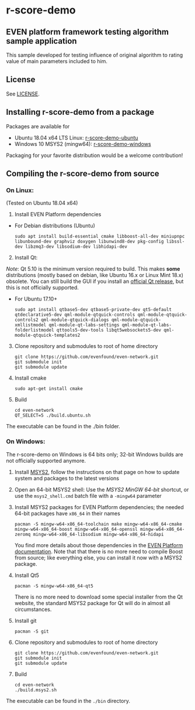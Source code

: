 # r-score-demo #

## EVEN platform framework testing algorithm sample application ##

This sample developed for testing influence of original algorithm to rating value of main parameters included to him.

## License

See [LICENSE](LICENSE).

## Installing r-score-demo from a package

Packages are available for

* Ubuntu 18.04 x64 LTS Linux: [r-score-demo-ubuntu](https://evenfound.org/packages/r-score-demo-ubuntu/)
* Windows 10 MSYS2 (mingw64): [r-score-demo-windows](https://evenfound.org/packages/r-score-demo-windows/)

Packaging for your favorite distribution would be a welcome contribution!

## Compiling the r-score-demo from source

### On Linux:

(Tested on Ubuntu 18.04 x64)

1. Install EVEN Platform dependencies

  - For Debian distributions (Ubuntu)

	`sudo apt install build-essential cmake libboost-all-dev miniupnpc libunbound-dev graphviz doxygen libunwind8-dev pkg-config libssl-dev libzmq3-dev libsodium-dev libhidapi-dev`

2. Install Qt:

  *Note*: Qt 5.10 is the minimum version required to build. This makes **some** distributions (mostly based on debian, like Ubuntu 16.x or Linux Mint 18.x) obsolete. You can still build the GUI if you install an [official Qt release](https://wiki.qt.io/Install_Qt_5_on_Ubuntu), but this is not officially supported.

  - For Ubuntu 17.10+

    `sudo apt install qtbase5-dev qtbase5-private-dev qt5-default qtdeclarative5-dev qml-module-qtquick-controls qml-module-qtquick-controls2 qml-module-qtquick-dialogs qml-module-qtquick-xmllistmodel qml-module-qt-labs-settings qml-module-qt-labs-folderlistmodel qttools5-dev-tools libqt5websockets5-dev qml-module-qtquick-templates2`

3. Clone repository and submodules to root of home directory

    ```
    git clone https://github.com/evenfound/even-network.git
    git submodule init
    git submodule update
    ```

4. Install cmake

    `sudo apt-get install cmake`

5. Build

    ```
    cd even-network
    QT_SELECT=5 ./build.ubuntu.sh
    ```

The executable can be found in the ./bin folder.

### On Windows:

The r-score-demo on Windows is 64 bits only; 32-bit Windows builds are not officially supported anymore.

1. Install [MSYS2](https://www.msys2.org/), follow the instructions on that page on how to update system and packages to the latest versions

2. Open an 64-bit MSYS2 shell: Use the *MSYS2 MinGW 64-bit* shortcut, or use the `msys2_shell.cmd` batch file with a `-mingw64` parameter

3. Install MSYS2 packages for EVEN Platform dependencies; the needed 64-bit packages have `x86_64` in their names

    ```
    pacman -S mingw-w64-x86_64-toolchain make mingw-w64-x86_64-cmake mingw-w64-x86_64-boost mingw-w64-x86_64-openssl mingw-w64-x86_64-zeromq mingw-w64-x86_64-libsodium mingw-w64-x86_64-hidapi
    ```

    You find more details about those dependencies in the [EVEN Platform documentation](https://github.com/evenfound/even-network/doc). Note that that there is no more need to compile Boost from source; like everything else, you can install it now with a MSYS2 package.

4. Install Qt5

    ```
    pacman -S mingw-w64-x86_64-qt5
    ```

    There is no more need to download some special installer from the Qt website, the standard MSYS2 package for Qt will do in almost all circumstances.

5. Install git

    ```
    pacman -S git
    ```

6. Clone repository and submodules to root of home directory

    ```
    git clone https://github.com/evenfound/even-network.git
    git submodule init
    git submodule update
    ```

7. Build

    ```
    cd even-network
    ./build.msys2.sh
    ```

The executable can be found in the `./bin` directory.